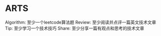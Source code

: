 # ARTS

Algorithm:  至少一个leetcode算法题
Review:     至少阅读并点评一篇英文技术文章
Tip:        至少学习一个技术技巧
Share:      至少分享一篇有观点和思考的技术文章
